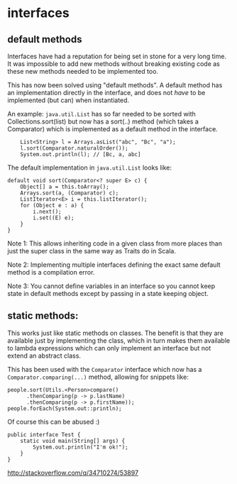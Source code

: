 interfaces
===

default methods
---

Interfaces have had a reputation for being set in stone for a very long time.
It was impossible to add new methods without breaking existing code as these
new methods needed to be implemented too.

This has now been solved using "default methods".  A default method has an
implementation directly in the interface, and does not _have_ to be
implemented (but can) when instantiated.  

An example:   `java.util.List` has so far needed to be sorted with
Collections.sort(list) but now has a sort(..) method (which takes a Comparator)
which is implemented as a default method in the interface.

        List<String> l = Arrays.asList("abc", "Bc", "a");
        l.sort(Comparator.naturalOrder());
        System.out.println(l); // [Bc, a, abc]
        
The default implementation in `java.util.List` looks like:

    default void sort(Comparator<? super E> c) {
        Object[] a = this.toArray();
        Arrays.sort(a, (Comparator) c);
        ListIterator<E> i = this.listIterator();
        for (Object e : a) {
            i.next();
            i.set((E) e);
        }
    }

Note 1: This allows inheriting code in a given class from more places than just
the super class in the same way as Traits do in Scala.

Note 2: Implementing multiple interfaces defining the exact same default 
method is a compilation error.

Note 3: You cannot define variables in an interface so you cannot keep state in
default methods except by passing in a state keeping object.

static methods:
---
This works just like static methods on classes.  The benefit is that they 
are available just by implementing the class, which in turn makes them
available to lambda expressions which can only implement an interface but
not extend an abstract class.

This has been used with the `Comparator` interface which now has a
`Comparator.comparing(...)` method, allowing for snippets like:

    people.sort(Utils.<Person>compare()
          .thenComparing(p -> p.lastName)
          .thenComparing(p -> p.firstName));
    people.forEach(System.out::println);


Of course this can be abused :)

    public interface Test {
        static void main(String[] args) {
            System.out.println("I'm ok!");
        }
    }

http://stackoverflow.com/q/34710274/53897

